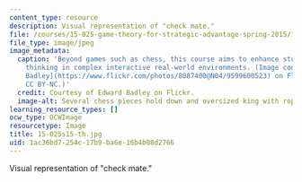 ```yaml
---
content_type: resource
description: Visual representation of "check mate."
file: /courses/15-025-game-theory-for-strategic-advantage-spring-2015/1ac36bd7254c17b9ba6e16b4b08d2766_15-025s15-th.jpg
file_type: image/jpeg
image_metadata:
  caption: 'Beyond games such as chess, this course aims to enhance students'' strategic
    thinking in complex interactive real-world environments. (Image courtesy of [Edward
    Badley](https://www.flickr.com/photos/8087400@N04/9599600523) on Flickr. License:
    CC BY-NC.)'
  credit: Courtesy of Edward Badley on Flickr.
  image-alt: Several chess pieces hold down and oversized king with ropes.
learning_resource_types: []
ocw_type: OCWImage
resourcetype: Image
title: 15-025s15-th.jpg
uid: 1ac36bd7-254c-17b9-ba6e-16b4b08d2766
---
```

Visual representation of "check mate."

